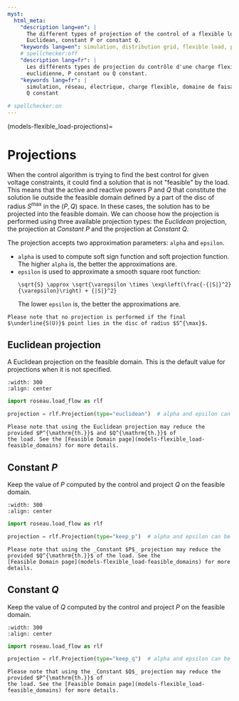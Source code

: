 ```yaml
---
myst:
  html_meta:
    "description lang=en": |
      The different types of projection of the control of a flexible load onto the domain of technical feasibility:
      Euclidean, constant P or constant Q.
    "keywords lang=en": simulation, distribution grid, flexible load, projection, euclidean, constant P, constant Q
    # spellchecker:off
    "description lang=fr": |
      Les différents types de projection du contrôle d'une charge flexible sur le domaine de faisabilités technique:
      euclidienne, P constant ou Q constant.
    "keywords lang=fr": |
      simulation, réseau, électrique, charge flexible, domaine de faisabilité, projection, euclidienne, P constant,
      Q constant

# spellchecker:on
---
```


(models-flexible_load-projections)=

# Projections

When the control algorithm is trying to find the best control for given voltage constraints, it
could find a solution that is not "feasible" by the load. This means that the active and reactive
powers $P$ and $Q$ that constitute the solution lie outside the feasible domain defined by a part
of the disc of radius $S^{\max}$ in the $(P, Q)$ space. In these cases, the solution has to be
projected into the feasible domain. We can choose how the projection is performed using three
available projection types:
the _Euclidean_ projection, the projection at _Constant $P$_ and the projection at _Constant $Q$_.

The projection accepts two approximation parameters: `alpha` and `epsilon`.

- `alpha` is used to compute soft sign function and soft projection function. The higher `alpha`
  is, the better the approximations are.
- `epsilon` is used to approximate a smooth square root function:
  ```{math}
  \sqrt{S} \approx \sqrt{\varepsilon \times \exp\left(\frac{-{|S|}^2}{\varepsilon}\right) + {|S|}^2}
  ```
  The lower `epsilon` is, the better the approximations are.

```{important}
Please note that no projection is performed if the final $\underline{S(U)}$ point lies in the disc of radius $S^{\max}$.
```

## Euclidean projection

A Euclidean projection on the feasible domain. This is the default value for projections when it is
not specified.

```{image} /_static/Load/FlexibleLoad/Euclidean_Projection.svg
:width: 300
:align: center
```

```python
import roseau.load_flow as rlf

projection = rlf.Projection(type="euclidean")  # alpha and epsilon can be provided
```

```{important}
Please note that using the Euclidean projection may reduce the provided $P^{\mathrm{th.}}$ and $Q^{\mathrm{th.}}$ of
the load. See the [Feasible Domain page](models-flexible_load-feasible_domains) for more details.
```

## Constant $P$

Keep the value of $P$ computed by the control and project $Q$ on the feasible domain.

```{image} /_static/Load/FlexibleLoad/Constant_P_Projection.svg
:width: 300
:align: center
```

```python
import roseau.load_flow as rlf

projection = rlf.Projection(type="keep_p")  # alpha and epsilon can be provided
```

```{important}
Please note that using the _Constant $P$_ projection may reduce the provided $Q^{\mathrm{th.}}$ of the load. See the
[Feasible Domain page](models-flexible_load-feasible_domains) for more details.
```

## Constant $Q$

Keep the value of $Q$ computed by the control and project $P$ on the feasible domain.

```{image} /_static/Load/FlexibleLoad/Constant_Q_Projection.svg
:width: 300
:align: center
```

```python
import roseau.load_flow as rlf

projection = rlf.Projection(type="keep_q")  # alpha and epsilon can be provided
```

```{important}
Please note that using the _Constant $Q$_ projection may reduce the provided $P^{\mathrm{th.}}$ of
the load. See the [Feasible Domain page](models-flexible_load-feasible_domains) for more details.
```
